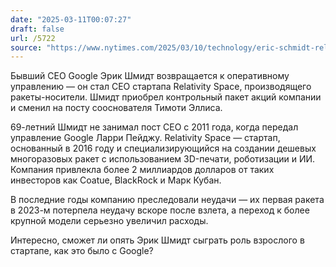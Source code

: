 ```yaml
---
date: "2025-03-11T00:07:27"
draft: false
url: /5722
source: "https://www.nytimes.com/2025/03/10/technology/eric-schmidt-relativity-space.html"
---
```


Бывший CEO Google Эрик Шмидт возвращается к оперативному управлению — он стал CEO стартапа Relativity Space, производящего ракеты-носители. Шмидт приобрел контрольный пакет акций компании и сменил на посту сооснователя Тимоти Эллиса.

69-летний Шмидт не занимал пост CEO с 2011 года, когда передал управление Google Ларри Пейджу. Relativity Space — стартап, основанный в 2016 году и специализирующийся на создании дешевых многоразовых ракет с использованием 3D-печати, роботизации и ИИ. Компания привлекла более 2 миллиардов долларов от таких инвесторов как Coatue, BlackRock и Марк Кубан.

В последние годы компанию преследовали неудачи — их первая ракета в 2023-м потерпела неудачу вскоре после взлета, а переход к более крупной модели серьезно увеличил расходы. 

Интересно, сможет ли опять Эрик Шмидт сыграть роль взрослого в стартапе, как это было с Google?